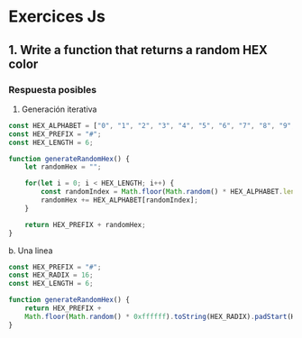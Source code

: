 # Exercices Js

## 1. **Write a function that returns a random HEX color**

### Respuesta posibles

1. Generación iterativa

```jsx
const HEX_ALPHABET = ["0", "1", "2", "3", "4", "5", "6", "7", "8", "9", "a", "b", "c", "d", "e", "f"];
const HEX_PREFIX = "#";
const HEX_LENGTH = 6;

function generateRandomHex() {
	let randomHex = "";

	for(let i = 0; i < HEX_LENGTH; i++) {
		const randomIndex = Math.floor(Math.random() * HEX_ALPHABET.length);
		randomHex += HEX_ALPHABET[randomIndex];
	}

	return HEX_PREFIX + randomHex;
}
```

b. Una linea

```jsx
const HEX_PREFIX = "#";
const HEX_RADIX = 16;
const HEX_LENGTH = 6;

function generateRandomHex() {
	return HEX_PREFIX + 
    Math.floor(Math.random() * 0xffffff).toString(HEX_RADIX).padStart(HEX_LENGTH, "0");
}
```
